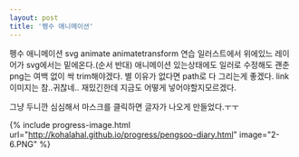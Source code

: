 ```yaml
---
layout: post
title: '펭수 애니메이션'
---
```


펭수 애니메이션 svg animate animatetransform 연습
일러스트에서 위에있느 레이어가 svg에서는 밑에온다.(순서 반대)
애니메이션 있는상태에도 일러로 수정해도 괜춘
png는 여백 없이 싹 trim해야겠다.
별 이유가 없다면 path로 다 그리는게 좋겠다.
link이미지는 참..귀찮네.. 재밌긴한데 지금도 어떻게 넣어야할지모르겠다.
 
그냥 두니깐 심심해서 마스크를 클릭하면 글자가 나오게 만들었다.ㅜㅜ

{% include progress-image.html url="http://kohalahal.github.io/progress/pengsoo-diary.html" image="2-6.PNG" %}

